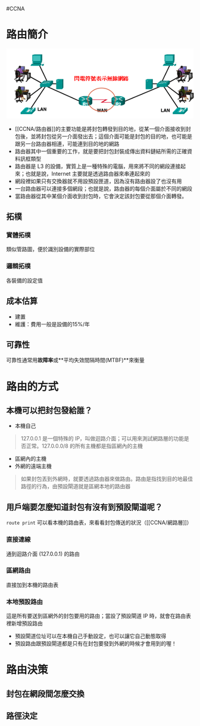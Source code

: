 #CCNA 

# 路由簡介
![](../img/Pasted%20image%2020201102103825.png)
- [[CCNA/路由器]]的主要功能是將封包轉發到目的地，從某一個介面接收到封包後，並將封包從另一介面發出去；這個介面可能是封包的目的地，也可能是跟另一台路由器相連，可能連到目的地的網路
- 路由器其中一個重要的工作，就是要把封包封裝成傳出資料鏈結所需的正確資料訊框類型
- 路由器是 L3 的設備，實質上是一種特殊的電腦，用來將不同的網段連接起來；也就是說，Internet 主要就是透過路由器來串連起來的
- 網段裡如果只有交換器就不用設預設匣道，因為沒有路由器設了也沒有用
- 一台路由器可以連接多個網段；也就是說，路由器的每個介面屬於不同的網段
- 當路由器從其中某個介面收到封包時，它會決定該封包要從那個介面轉發。

## 拓樸
### 實體拓樸
類似管路圖，便於識別設備的實際部位
### 邏輯拓樸
各裝備的設定值
## 成本估算
- 建置
- 維護：費用一般是設備的15%/年

## 可靠性
可靠性通常用**故障率**或**平均失效間隔時間(MTBF)**來衡量

# 路由的方式
## 本機可以把封包發給誰？
- 本機自己
> 127.0.0.1 是一個特殊的 IP，叫做迴路介面；可以用來測試網路層的功能是否正常。127.0.0.0/8 的所有主機都是指區網內的主機
- 區網內的主機
- 外網的遠端主機
> 如果封包丟到外網時，就要透過路由器來做路由。路由是指找到目的地最佳路徑的行為，由預設閘道就是區網本地的路由器

## 用戶端要怎麼知道封包有沒有到預設閘道呢？
`route print` 可以看本機的路由表，來看看封包傳送的狀況（[[CCNA/網路層]]）
### 直接連線
通到迴路介面 (127.0.0.1) 的路由
### 區網路由
直接加到本機的路由表
### 本地預設路由
這是所有要送到區網外的封包要用的路由；當設了預設閘道 IP 時，就會在路由表裡新增預設路由
- 預設閘道位址可以在本機自己手動設定，也可以讓它自己動態取得
- 預設路由跟預設閘道都是只有在封包要發到外網的時候才會用到的喔！

# 路由決策

## 封包在網段間怎麼交換


## 路徑決定

